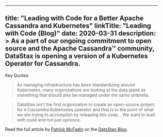 
---
title: "Leading with Code for a Better Apache Cassandra and Kubernetes"
linkTitle: "Leading with Code (Blog)"
date: 2020-03-31
description: >
  As a part of our ongoing commitment to open source and the Apache Cassandra™ community, DataStax is opening a version of a Kubernetes Operator for Cassandra.
---

Key Quotes: 

> As managing infrastructure has been standardizing around Kubernetes, many organizations are looking at the data plane as something that should also be managed under the same umbrella.

> DataStax isn’t the first organization to create an open-source project for a Cassandra Kubernetes operator and that is to the point of what we are trying to accomplish by releasing this code... We want to lead with code and not just opinions.

Read the full article by [Patrick McFadin](https://twitter.com/patrickmcfadin) on the [DataStax Blog](https://www.datastax.com/blog/kubernetes-operator-apache-cassandratm-version-10-now-available?utm_medium=pr&utm_source=blog&utm_campaign=website&utm_content=K8ssandra).
